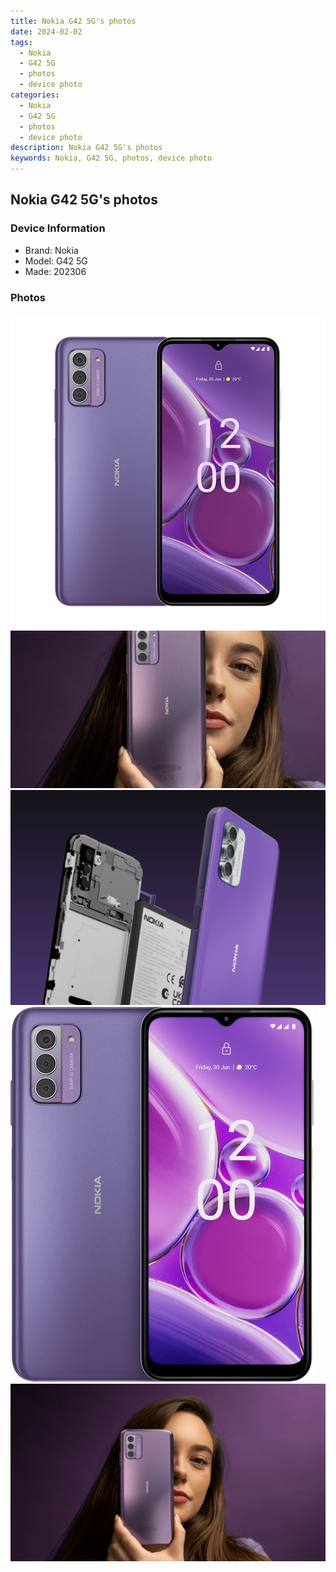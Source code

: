 ```yaml
---
title: Nokia G42 5G's photos
date: 2024-02-02
tags: 
  - Nokia
  - G42 5G
  - photos
  - device photo
categories: 
  - Nokia
  - G42 5G
  - photos
  - device photo
description: Nokia G42 5G's photos
keywords: Nokia, G42 5G, photos, device photo
---
```


## Nokia G42 5G's photos

### Device Information

- Brand: Nokia
- Model: G42 5G
- Made: 202306

### Photos

![/images/best-assets/devices/nokia/nokia-g42-5g/1.jpg](/images/best-assets/devices/nokia/nokia-g42-5g/1.jpg)
![/images/best-assets/devices/nokia/nokia-g42-5g/2.jpg](/images/best-assets/devices/nokia/nokia-g42-5g/2.jpg)
![/images/best-assets/devices/nokia/nokia-g42-5g/3.jpg](/images/best-assets/devices/nokia/nokia-g42-5g/3.jpg)
![/images/best-assets/devices/nokia/nokia-g42-5g/4.jpg](/images/best-assets/devices/nokia/nokia-g42-5g/4.jpg)
![/images/best-assets/devices/nokia/nokia-g42-5g/5.jpg](/images/best-assets/devices/nokia/nokia-g42-5g/5.jpg)

